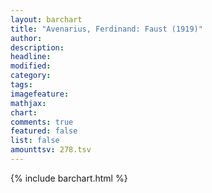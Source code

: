 ```yaml
---
layout: barchart
title: "Avenarius, Ferdinand: Faust (1919)"
author:
description:
headline:
modified:
category:
tags:
imagefeature: 
mathjax: 
chart: 
comments: true
featured: false
list: false
amounttsv: 278.tsv
---
```

{% include barchart.html %}
